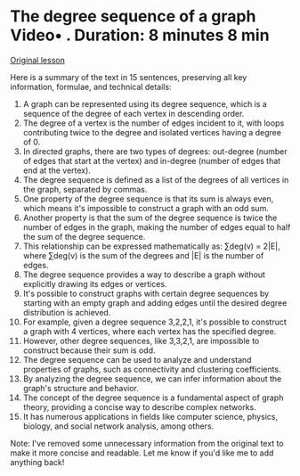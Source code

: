 # The degree sequence of a graph Video• . Duration: 8 minutes 8 min

[Original lesson](https://www.coursera.org/learn/uol-discrete-mathematics/lecture/7KP4a/the-degree-sequence-of-a-graph)

Here is a summary of the text in 15 sentences, preserving all key information, formulae, and technical details:

1. A graph can be represented using its degree sequence, which is a sequence of the degree of each vertex in descending order.
2. The degree of a vertex is the number of edges incident to it, with loops contributing twice to the degree and isolated vertices having a degree of 0.
3. In directed graphs, there are two types of degrees: out-degree (number of edges that start at the vertex) and in-degree (number of edges that end at the vertex).
4. The degree sequence is defined as a list of the degrees of all vertices in the graph, separated by commas.
5. One property of the degree sequence is that its sum is always even, which means it's impossible to construct a graph with an odd sum.
6. Another property is that the sum of the degree sequence is twice the number of edges in the graph, making the number of edges equal to half the sum of the degree sequence.
7. This relationship can be expressed mathematically as: ∑deg(v) = 2|E|, where ∑deg(v) is the sum of the degrees and |E| is the number of edges.
8. The degree sequence provides a way to describe a graph without explicitly drawing its edges or vertices.
9. It's possible to construct graphs with certain degree sequences by starting with an empty graph and adding edges until the desired degree distribution is achieved.
10. For example, given a degree sequence 3,2,2,1, it's possible to construct a graph with 4 vertices, where each vertex has the specified degree.
11. However, other degree sequences, like 3,3,2,1, are impossible to construct because their sum is odd.
12. The degree sequence can be used to analyze and understand properties of graphs, such as connectivity and clustering coefficients.
13. By analyzing the degree sequence, we can infer information about the graph's structure and behavior.
14. The concept of the degree sequence is a fundamental aspect of graph theory, providing a concise way to describe complex networks.
15. It has numerous applications in fields like computer science, physics, biology, and social network analysis, among others.

Note: I've removed some unnecessary information from the original text to make it more concise and readable. Let me know if you'd like me to add anything back!

